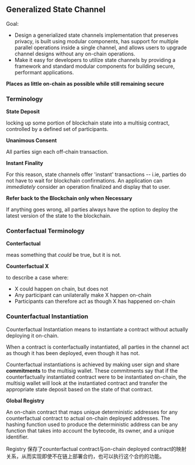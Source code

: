 
## Generalized State Channel


Goal:

* Design a generialized state channels implementation that preserves privacy, is built using modular components, has support for multiple parallel operations inside a single channel, and allows users to upgrade channel designs without any on-chain operations.
* Make it easy for developers to utilize state channels by providing a framework and standard modular components for building secure, performant applications.


**Places as little on-chain as possible while still remaining secure**


### Terminology

**State Deposit**

locking up some portion of blockchain state into a multisig contract, controlled by a defined set of participants.

**Unanimous Consent**

All parties sign each off-chain transaction.

**Instant Finality**

For this reason, state channels offer 'instant' transactions -- i.ie, parties do not have to wait for blockchain confirmations.
An application can *immediately* consider an operation finalized and display that to user.

**Refer back to the Blockchain only when Necessary**

If anything goes wrong, all parties always have the option to deploy the latest version of the state to the blockchain.


### Conterfactual Terminology

**Conterfactual**

meas something that *could* be true, but it is not.

**Counterfactual X**

to describe a case where:

* X could happen on chain, but does not
* Any participant can unilaterally make X happen on-chain
* Participants can therefore act as though X has happened on-chain


### Counterfactual Instantiation

Counterfactual Instantiation means to instantiate a contract without actually deploying it on-chain.

When a contract is conterfactually instantiated, all parties in the channel act as though it has been deployed, even though it has not.

Counterfactual instantiations is achieved by making user sign and share **commitments** to the multisig wallet.
These commitments say that if the counterfactually instantiated contract were to be instantiated on-chain, the multisig wallet will look at the instantiated contract and transfer the appropriate state deposit based on the state of that contract.


**Global Registry**

An on-chain contract that maps unique deterministic addresses for any counterfactual contract to actual on-chain deployed addresses.
The hashing function used to produce the deterministic address can be any function that takes into account the bytecode, its owner, and a unique identifier.

Registry 保存了counterfactual contract与on-chain deployed contract的映射关系，从而实现即使不在链上部署合约，也可以执行这个合约的功能。


